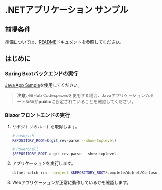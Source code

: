 # .NETアプリケーション サンプル

## 前提条件

準備については、[README](../../README.md)ドキュメントを参照してください。

## はじめに

### Spring Bootバックエンドの実行

[Java App Sample](../java/)を使用してください。

> **注意**: GitHub Codespacesを使用する場合、Javaアプリケーションのポート`8080`が**public**に設定されていることを確認してください。

### Blazorフロントエンドの実行

1. リポジトリのルートを取得します。

    ```bash
    # bash/zsh
    REPOSITORY_ROOT=$(git rev-parse --show-toplevel)
    ```

    ```powershell
    # PowerShell
    $REPOSITORY_ROOT = git rev-parse --show-toplevel
    ```

1. アプリケーションを実行します。

    ```bash
    dotnet watch run --project $REPOSITORY_ROOT/complete/dotnet/Contoso.BlazorApp
    ```

1. Webアプリケーションが正常に動作しているかを確認します。